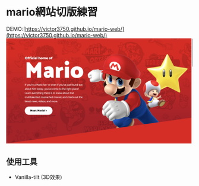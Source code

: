 # mario網站切版練習
DEMO:[https://victor3750.github.io/mario-web/](https://victor3750.github.io/mario-web/)
![demo](mario-demo.png)
##
## 使用工具
* Vanilla-tilt (3D效果)
